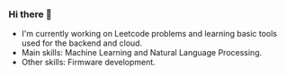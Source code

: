 ### Hi there 👋
- I'm currently working on Leetcode problems and learning basic tools used for the backend and cloud.
- Main skills: Machine Learning and Natural Language Processing.
- Other skills: Firmware development.
<!--
**tommyvsfu1/tommyvsfu1** is a ✨ _special_ ✨ repository because its `README.md` (this file) appears on your GitHub profile.

Here are some ideas to get you started:

- 🔭 I’m currently working on ...
- 🌱 I’m currently learning ...
- 👯 I’m looking to collaborate on ...
- 🤔 I’m looking for help with ...
- 💬 Ask me about ...
- 📫 How to reach me: ...
- 😄 Pronouns: ...
- ⚡ Fun fact: ...
-->
